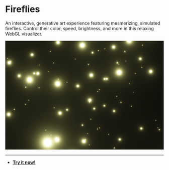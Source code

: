 # Fireflies

An interactive, generative art experience featuring mesmerizing, simulated fireflies. Control their color, speed, brightness, and more in this relaxing WebGL visualizer.

![Fireflies Screenshot](https://raw.githubusercontent.com/ChrisPirillo/fireflies/main/assets/screenshot.png)

---

* **[Try it now!](https://pirillo.com/arcade/fireflies.html)**
